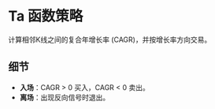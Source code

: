 # Ta 函数策略

计算相邻K线之间的复合年增长率 (CAGR)，并按增长率方向交易。

## 细节

- **入场**：CAGR > 0 买入，CAGR < 0 卖出。
- **离场**：出现反向信号时退出。
